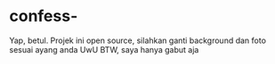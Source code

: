 # confess-
Yap, betul. Projek ini open source, silahkan ganti background dan foto sesuai ayang anda UwU
BTW, saya hanya gabut aja
